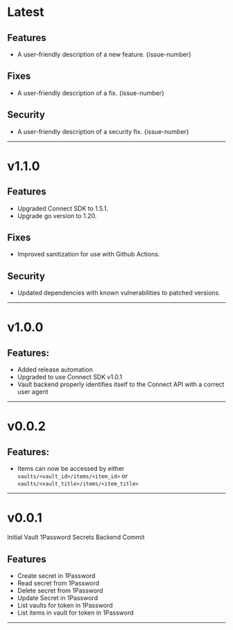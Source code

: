 [//]: # (START/LATEST)
# Latest

## Features
  * A user-friendly description of a new feature. {issue-number}

## Fixes
 * A user-friendly description of a fix. {issue-number}

## Security
 * A user-friendly description of a security fix. {issue-number}

---

[//]: # (START/v1.1.0)
# v1.1.0

## Features
  * Upgraded Connect SDK to 1.5.1.
  * Upgrade go version to 1.20.

## Fixes
 * Improved sanitization for use with Github Actions.

## Security
 * Updated dependencies with known vulnerabilities to patched versions.
---

[//]: # (START/v1.0.0)
# v1.0.0

## Features:
* Added release automation
* Upgraded to use Connect SDK v1.0.1
* Vault backend properly identifies itself to the Connect API with a correct user agent

---

[//]: # (START/v0.0.2)
# v0.0.2

## Features:
* Items can now be accessed by either `vaults/<vault_id>/items/<item_id>` or `vaults/<vault_title>/items/<item_title>`

---

[//]: # (START/v0.0.1)

# v0.0.1

Initial Vault 1Password Secrets Backend Commit

## Features
* Create secret in 1Password
* Read secret from 1Password
* Delete secret from 1Password
* Update Secret in 1Password
* List vaults for token in 1Password
* List items in vault for token in 1Password

---
